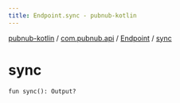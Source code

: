 ```yaml
---
title: Endpoint.sync - pubnub-kotlin
---
```


[pubnub-kotlin](../../index.html) / [com.pubnub.api](../index.html) / [Endpoint](index.html) / [sync](./sync.html)

# sync

`fun sync(): Output?`